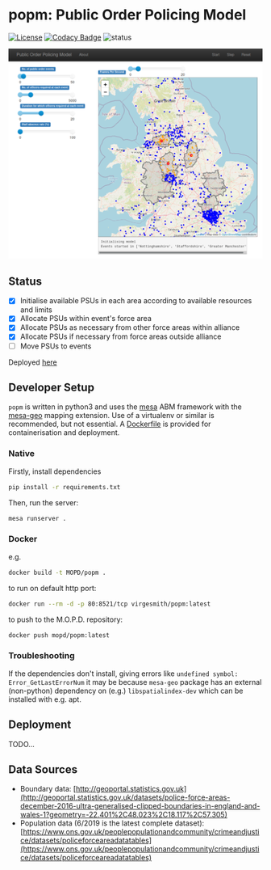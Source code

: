 # popm: Public Order Policing Model

[![License](https://img.shields.io/github/license/mashape/apistatus.svg)](https://opensource.org/licenses/MIT)
[![Codacy Badge](https://app.codacy.com/project/badge/Grade/220e164b605d4dd98771a5ab7e9281d1)](https://www.codacy.com?utm_source=github.com&amp;utm_medium=referral&amp;utm_content=M-O-P-D/popm&amp;utm_campaign=Badge_Grade)
![status](https://img.shields.io/badge/dev%20status-work%20in%20progress-red)

![screenshot](./doc/screenshot.png)

## Status

- [X] Initialise available PSUs in each area according to available resources and limits
- [X] Allocate PSUs within event's force area
- [X] Allocate PSUs as necessary from other force areas within alliance
- [X] Allocate PSUs if necessary from force areas outside alliance
- [ ] Move PSUs to events

Deployed [here](https://popm.azurewebsites.net)

## Developer Setup

`popm` is written in python3 and uses the [mesa](https://mesa.readthedocs.io/en/master/) ABM framework with the [mesa-geo](https://github.com/Corvince/mesa-geo) mapping extension. Use of a virtualenv or similar is recommended, but not essential. A [Dockerfile](./Dockerfile) is provided for containerisation and deployment.

### Native

Firstly, install dependencies

```bash
pip install -r requirements.txt
```

Then, run the server:

```bash
mesa runserver .
```

### Docker

e.g.

```bash
docker build -t MOPD/popm .
```

to run on default http port:

```bash
docker run --rm -d -p 80:8521/tcp virgesmith/popm:latest
```

to push to the M.O.P.D. repository:

```bash
docker push mopd/popm:latest
```

### Troubleshooting

If the dependencies don't install, giving errors like `undefined symbol: Error_GetLastErrorNum` it may be because `mesa-geo` package has an external (non-python) dependency on (e.g.) `libspatialindex-dev` which can be installed with e.g. apt.

## Deployment

TODO...

## Data Sources

- Boundary data: [http://geoportal.statistics.gov.uk](http://geoportal.statistics.gov.uk/datasets/police-force-areas-december-2016-ultra-generalised-clipped-boundaries-in-england-and-wales-1?geometry=-22.401%2C48.023%2C18.117%2C57.305)
- Population data (6/2019 is the latest complete dataset): [https://www.ons.gov.uk/peoplepopulationandcommunity/crimeandjustice/datasets/policeforceareadatatables](https://www.ons.gov.uk/peoplepopulationandcommunity/crimeandjustice/datasets/policeforceareadatatables)
